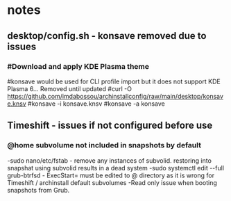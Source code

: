 # notes
## desktop/config.sh - konsave removed due to issues

### #Download and apply KDE Plasma theme
#konsave would be used for CLI profile import but it does not support KDE Plasma 6... Removed until updated
#curl -O https://github.com/imdabossou/archinstallconfig/raw/main/desktop/konsave.knsv
#konsave -i konsave.knsv
#konsave -a konsave

## Timeshift - issues if not configured before use

### @home subvolume not included in snapshots by default
-sudo nano/etc/fstab - remove any instances of subvolid. restoring into snapshat using subvolid results in a dead system
-sudo systemctl edit --full grub-btrfsd - ExecStart= must be edited to @ directory as it is wrong for Timeshift / archinstall default subvolumes
-Read only issue when booting snapshots from Grub.
